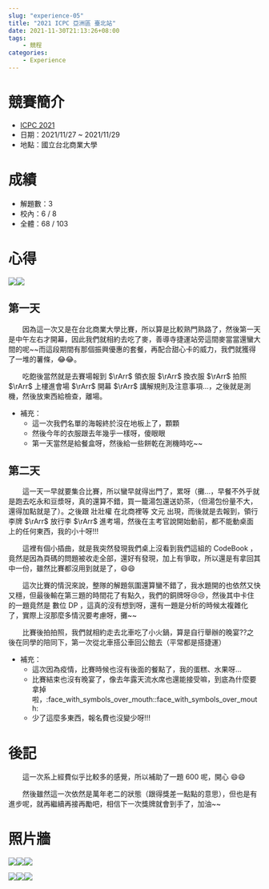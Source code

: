 ```yaml
---
slug: "experience-05"
title: "2021 ICPC 亞洲區 臺北站"
date: 2021-11-30T21:13:26+08:00
tags:
    - 競程
categories:
    - Experience
---
```

# 競賽簡介
- [ICPC 2021](https://icpc2021.ntub.edu.tw/)
- 日期：2021/11/27 ~ 2021/11/29
- 地點：國立台北商業大學

# 成績
- 解題數：3
- 校內：6 / 8
- 全體：68 / 103

# 心得

![](experience-05-01.jpg)![](experience-05-02.jpg)

## 第一天
&emsp;&emsp;因為這一次又是在台北商業大學比賽，所以算是比較熟門熟路了，然後第一天是中午左右才開幕，因此我們就相約去吃了麥，善導寺捷運站旁這間麥當當還蠻大間的呢~~而這段期間有那個振興優惠的套餐，再配合甜心卡的威力，我們就獲得了一堆的薯條，:joy::joy:。

&emsp;&emsp;吃飽後當然就是去賽場報到 $\rArr$ 領衣服 $\rArr$ 換衣服 $\rArr$ 拍照 $\rArr$ 上樓進會場 $\rArr$ 開幕 $\rArr$ 講解規則及注意事項...，之後就是測機，然後放東西給檢查，離場。

- 補充：
    - 這一次我們名單的海報終於沒在地板上了，顆顆
    - 然後今年的衣服跟去年幾乎一樣呀，傻眼眼
    - 第一天當然是給餐盒呀，然後給一些餅乾在測機時吃~~

## 第二天
&emsp;&emsp;這一天一早就要集合比賽，所以蠻早就得出門了，累呀（攤...，早餐不外乎就是跑去吃永和豆漿呀，真的還算不錯，買一籠湯包還送奶茶，（但湯包份量不大，還得加點就是了）。之後跟 壯壯權 在北商裡等 文元 出現，而後就是去報到，領行李牌 $\rArr$ 放行李 $\rArr$ 進考場，然後在主考官說開始動前，都不能動桌面上的任何東西，我的小十呀!!!

&emsp;&emsp;這裡有個小插曲，就是我突然發現我們桌上沒看到我們這組的 CodeBook ，竟然是因為頁碼的問題被收走全部，還好有發現，加上有爭取，所以還是有拿回其中一份，雖然比賽都沒用到就是了，:smile::smile:

&emsp;&emsp;這次比賽的情況來說，整隊的解題氛圍還算蠻不錯了，我水題開的也依然又快又穩，但最後輸在第三題的時間花了有點久，我們的銅牌呀:cry::cry:，然後其中卡住的一題竟然是 數位 DP ，這真的沒有想到呀，還有一題是分析的時候太複雜化了，實際上沒那麼多情況要考慮呀，攤~~

&emsp;&emsp;比賽後拍拍照，我們就相約走去北車吃了小火鍋，算是自行舉辦的晚宴??之後在同學的陪同下，第一次從北車搭公車回公館去（平常都是搭捷運）

- 補充：
    - 這次因為疫情，比賽時候也沒有後面的餐點了，我的蛋糕、水果呀...
    - 比賽結束也沒有晚宴了，像去年露天流水席也還能接受嘛，到底為什麼要拿掉啦，:face_with_symbols_over_mouth::face_with_symbols_over_mouth:
    - 少了這麼多東西，報名費也沒變少呀!!!

# 後記
&emsp;&emsp;這一次系上經費似乎比較多的感覺，所以補助了一題 600 呢，開心 :smile::smile:

&emsp;&emsp;然後雖然這一次依然是萬年老二的狀態（跟得獎差一點點的意思），但也是有進步呢，就再繼續再接再勵吧，相信下一次獎牌就會到手了，加油~~

# 照片牆

![](experience-05-03.jpg)![](experience-05-04.jpg)![](experience-05-05.jpg)

![](experience-05-06.jpg)![](experience-05-07.jpg)![](experience-05-08.jpg)